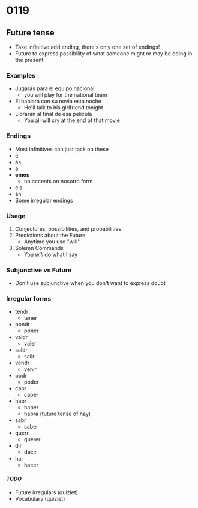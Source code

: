 # 0119

## Future tense

- Take infinitive add ending, there's only one set of endings!
- Future to express possibility of what someone might or may be doing in the present

### Examples

- Jugarás para el equipo nacional
  - you will play for the national team
- Él hablará con su novia esta noche
  - He'll talk to his girlfriend tonight
- Llorarán al final de esa película
  - You all will cry at the end of that movie

### Endings

- Most infinitives can just tack on these
- é
- ás
- á
- **emos**
  - no accents on nosotro form
- éis
- án
- Some irregular endings

### Usage

1. Conjectures, possibilities, and probabilities
2. Predictions about the Future
   - Anytime you use "will"
3. Solemn Commands
   - You _will_ do what I say

### Subjunctive vs Future

- Don't use subjunctive when you don't want to express doubt

### Irregular forms

- tendr
  - tener
- pondr
  - poner
- valdr
  - valer
- saldr
  - salir
- vendr
  - venir
- podr
  - poder
- cabr
  - caber
- habr
  - haber
  - habrá (future tense of hay)
- sabr
  - saber
- querr
  - querer
- dir
    - decir
- har
    - hacer

#### *TODO*

- Future irregulars (quizlet)
- Vocabulary (quizlet)
